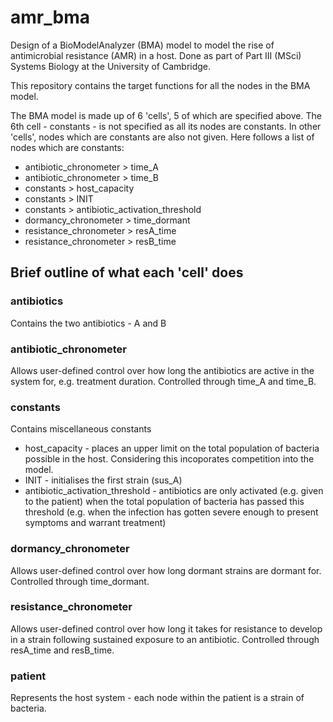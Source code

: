 # amr_bma
Design of a BioModelAnalyzer (BMA) model to model the rise of antimicrobial resistance (AMR) in a host. Done as part of Part III (MSci) Systems Biology at the University of Cambridge.

This repository contains the target functions for all the nodes in the BMA model. 

The BMA model is made up of 6 'cells', 5 of which are specified above. The 6th cell - constants - is not specified as all its nodes are constants. In other 'cells', nodes which are constants are also not given. Here follows a list of nodes which are constants:
* antibiotic_chronometer > time_A
* antibiotic_chronometer > time_B
* constants > host_capacity
* constants > INIT
* constants > antibiotic_activation_threshold
* dormancy_chronometer > time_dormant
* resistance_chronometer > resA_time
* resistance_chronometer > resB_time

## Brief outline of what each 'cell' does

### antibiotics
Contains the two antibiotics - A and B
### antibiotic_chronometer
Allows user-defined control over how long the antibiotics are active in the system for, e.g. treatment duration. Controlled through time_A and time_B.
### constants
Contains miscellaneous constants
* host_capacity - places an upper limit on the total population of bacteria possible in the host. Considering this incoporates competition into the model.
* INIT - initialises the first strain (sus_A)
* antibiotic_activation_threshold - antibiotics are only activated (e.g. given to the patient) when the total population of bacteria has passed this threshold (e.g. when the infection has gotten severe enough to present symptoms and warrant treatment)
### dormancy_chronometer
Allows user-defined control over how long dormant strains are dormant for. Controlled through time_dormant.
### resistance_chronometer
Allows user-defined control over how long it takes for resistance to develop in a strain following sustained exposure to an antibiotic. Controlled through resA_time and resB_time.
### patient
Represents the host system - each node within the patient is a strain of bacteria.
